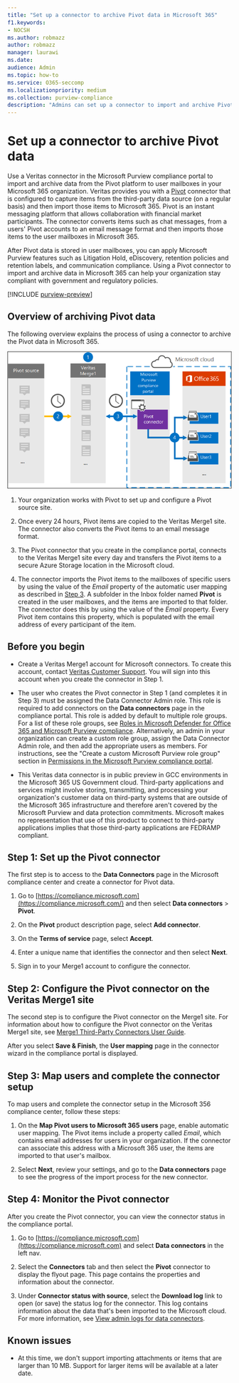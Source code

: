 ```yaml
---
title: "Set up a connector to archive Pivot data in Microsoft 365"
f1.keywords:
- NOCSH
ms.author: robmazz
author: robmazz
manager: laurawi
ms.date: 
audience: Admin
ms.topic: how-to
ms.service: O365-seccomp
ms.localizationpriority: medium
ms.collection: purview-compliance
description: "Admins can set up a connector to import and archive Pivot data from Veritas in Microsoft 365. This connector lets you archive data from third-party data sources in Microsoft 365 so you can use compliance features such as legal hold, content search, and retention policies to manage your organization's third-party data."
---
```


# Set up a connector to archive Pivot data

Use a Veritas connector in the Microsoft Purview compliance portal to import and archive data from the Pivot platform to user mailboxes in your Microsoft 365 organization. Veritas provides you with a [Pivot](https://globanet.com/pivot/) connector that is configured to capture items from the third-party data source (on a regular basis) and then import those items to Microsoft 365. Pivot is an instant messaging platform that allows collaboration with financial market participants. The connector converts items such as chat messages, from a users' Pivot accounts to an email message format and then imports those items to the user mailboxes in Microsoft 365.

After Pivot data is stored in user mailboxes, you can apply Microsoft Purview features such as Litigation Hold, eDiscovery, retention policies and retention labels, and communication compliance. Using a Pivot connector to import and archive data in Microsoft 365 can help your organization stay compliant with government and regulatory policies.

[!INCLUDE [purview-preview](../includes/purview-preview.md)]

## Overview of archiving Pivot data

The following overview explains the process of using a connector to archive the Pivot data in Microsoft 365.

![Archiving workflow for Pivot data.](../media/PivotConnectorWorkflow.png)

1. Your organization works with Pivot to set up and configure a Pivot source site.

2. Once every 24 hours, Pivot items are copied to the Veritas Merge1 site. The connector also converts the Pivot items to an email message format.

3. The Pivot connector that you create in the compliance portal, connects to the Veritas Merge1 site every day and transfers the Pivot items to a secure Azure Storage location in the Microsoft cloud.

4. The connector imports the Pivot items to the mailboxes of specific users by using the value of the *Email* property of the automatic user mapping as described in [Step 3](#step-3-map-users-and-complete-the-connector-setup). A subfolder in the Inbox folder named **Pivot** is created in the user mailboxes, and the items are imported to that folder. The connector does this by using the value of the *Email* property. Every Pivot item contains this property, which is populated with the email address of every participant of the item.

## Before you begin

- Create a Veritas Merge1 account for Microsoft connectors. To create this account, contact [Veritas Customer Support](https://www.veritas.com/content/support/). You will sign into this account when you create the connector in Step 1.

- The user who creates the Pivot connector in Step 1 (and completes it in Step 3) must be assigned the Data Connector Admin role. This role is required to add connectors on the **Data connectors** page in the compliance portal. This role is added by default to multiple role groups. For a list of these role groups, see [Roles in Microsoft Defender for Office 365 and Microsoft Purview compliance](../security/office-365-security/scc-permissions.md#roles-in-microsoft-defender-for-office-365-and-microsoft-purview-compliance). Alternatively, an admin in your organization can create a custom role group, assign the Data Connector Admin role, and then add the appropriate users as members. For instructions, see the "Create a custom Microsoft Purview role group" section in [Permissions in the Microsoft Purview compliance portal](microsoft-365-compliance-center-permissions.md#create-a-custom-microsoft-purview-role-group).

- This Veritas data connector is in public preview in GCC environments in the Microsoft 365 US Government cloud. Third-party applications and services might involve storing, transmitting, and processing your organization's customer data on third-party systems that are outside of the Microsoft 365 infrastructure and therefore aren't covered by the Microsoft Purview and data protection commitments. Microsoft makes no representation that use of this product to connect to third-party applications implies that those third-party applications are FEDRAMP compliant.

## Step 1: Set up the Pivot connector

The first step is to access to the **Data Connectors** page in the Microsoft compliance center and create a connector for Pivot data.

1. Go to [https://compliance.microsoft.com](https://compliance.microsoft.com/) and then select **Data connectors** > **Pivot**.

2. On the **Pivot** product description page, select **Add connector**.

3. On the **Terms of service** page, select **Accept**.

4. Enter a unique name that identifies the connector and then select **Next**.

5. Sign in to your Merge1 account to configure the connector.

## Step 2: Configure the Pivot connector on the Veritas Merge1 site

The second step is to configure the Pivot connector on the Merge1 site. For information about how to configure the Pivot connector on the Veritas Merge1 site, see [Merge1 Third-Party Connectors User Guide](https://docs.ms.merge1.globanetportal.com/Merge1%20Third-Party%20Connectors%20Pivot%20User%20Guide%20.pdf).

After you select **Save & Finish**, the **User mapping** page in the connector wizard in the compliance portal is displayed.

## Step 3: Map users and complete the connector setup

To map users and complete the connector setup in the Microsoft 356 compliance center, follow these steps:

1. On the **Map Pivot users to Microsoft 365 users** page, enable automatic user mapping. The Pivot items include a property called *Email*, which contains email addresses for users in your organization. If the connector can associate this address with a Microsoft 365 user, the items are imported to that user's mailbox.

2. Select **Next**, review your settings, and go to the **Data connectors** page to see the progress of the import process for the new connector.

## Step 4: Monitor the Pivot connector

After you create the Pivot connector, you can view the connector status in the compliance portal.

1. Go to [https://compliance.microsoft.com](https://compliance.microsoft.com) and select **Data connectors** in the left nav.

2. Select the **Connectors** tab and then select the **Pivot** connector to display the flyout page. This page contains the properties and information about the connector.

3. Under **Connector status with source**, select the **Download log** link to open (or save) the status log for the connector. This log contains information about the data that's been imported to the Microsoft cloud. For more information, see [View admin logs for data connectors](data-connector-admin-logs.md).

## Known issues

- At this time, we don't support importing attachments or items that are larger than 10 MB. Support for larger items will be available at a later date.
